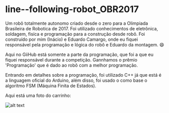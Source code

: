 # line--following-robot_OBR2017
Um robô totalmente autonomo criado desde o zero para a Olimpiada Brasileira de Robotica de 2017. Foi utilizado conhecimentos de eletrônica, soldagem, fisíca e programação para a construção desde robô. Foi construído por mim (Inácio) e Eduardo Camargo, onde eu fiquei responsável pela programação e lógica do robô e Eduardo da montagem. :smile:

Aqui no GiiHub está somente a parte da programação, que foi a que eu fiquei responsável durante a competição. Gannhamos o prêmio 'Programação' que é dado ao robô com a melhor programação.

Entrando em detalhes sobre a programação, foi utilizado C++ já que está é a linguagem oficial do Arduino, além disso, foi usado o como base o algoritmo FSM (Máquina Finita de Estados).


Aqui está uma foto do carrinho:

![alt text](http://i.imgur.com/9CcccGm.jpg)
